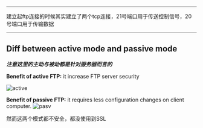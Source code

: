 ***
建立起ftp连接的时候其实建立了两个tcp连接，21号端口用于传送控制信号，20号端口用于传输数据

***
## Diff between active mode and passive mode

***注意这里的主动与被动都是针对服务器而言的***

**Benefit of active FTP:** it increase FTP server security

![active](https://securitywing.com/active-vs-passive-ftp-mode-which-one-is-more-secure/active-ftp-mode/)

**Benefit of passive FTP:** it requires less configuration changes on client  computer.
![pasv](https://securitywing.com/active-vs-passive-ftp-mode-which-one-is-more-secure/ftp-passive-mode/)

然而这两个模式都不安全，都没使用到SSL
